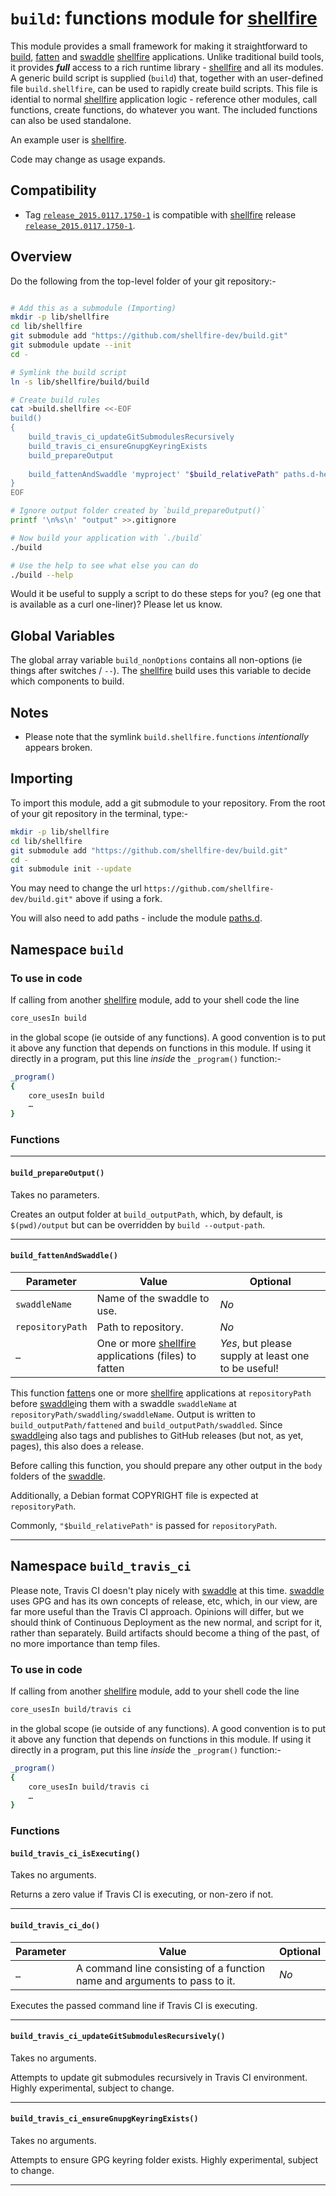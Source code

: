 # `build`: functions module for [shellfire]

This module provides a small framework for making it straightforward to [build], [fatten] and [swaddle] [shellfire] applications. Unlike traditional build tools, it provides ***full*** access to a rich runtime library - [shellfire] and all its modules. A generic build script is supplied (`build`) that, together with an user-defined file `build.shellfire`, can be used to rapidly create build scripts. This file is idential to normal [shellfire] application logic - reference other modules, call functions, create functions, do whatever you want. The included functions can also be used standalone.

An example user is [shellfire].

Code may change as usage expands.

## Compatibility

* Tag [`release_2015.0117.1750-1`](https://github.com/shellfire-dev/build/releases/tag/release_2015.0117.1750-1) is compatible with [shellfire] release [`release_2015.0117.1750-1`](https://github.com/shellfire-dev/shellfire/releases/tag/release_2015.0117.1750-1).

## Overview

Do the following from the top-level folder of your git repository:-

```bash

# Add this as a submodule (Importing)
mkdir -p lib/shellfire
cd lib/shellfire
git submodule add "https://github.com/shellfire-dev/build.git"
git submodule update --init
cd -

# Symlink the build script
ln -s lib/shellfire/build/build

# Create build rules
cat >build.shellfire <<-EOF
build()
{
	build_travis_ci_updateGitSubmodulesRecursively
	build_travis_ci_ensureGnupgKeyringExists
	build_prepareOutput
	
	build_fattenAndSwaddle 'myproject' "$build_relativePath" paths.d-helper
}
EOF

# Ignore output folder created by `build_prepareOutput()`
printf '\n%s\n' "output" >>.gitignore

# Now build your application with `./build`
./build

# Use the help to see what else you can do
./build --help
```

Would it be useful to supply a script to do these steps for you? (eg one that is available as a curl one-liner)? Please let us know.

## Global Variables

The global array variable `build_nonOptions` contains all non-options (ie things after switches / `--`). The [shellfire] build uses this variable to decide which components to build.

## Notes

* Please note that the symlink `build.shellfire.functions` _intentionally_ appears broken.


## Importing

To import this module, add a git submodule to your repository. From the root of your git repository in the terminal, type:-
```bash
mkdir -p lib/shellfire
cd lib/shellfire
git submodule add "https://github.com/shellfire-dev/build.git"
cd -
git submodule init --update
```

You may need to change the url `https://github.com/shellfire-dev/build.git"` above if using a fork.

You will also need to add paths - include the module [paths.d].


## Namespace `build`

### To use in code

If calling from another [shellfire] module, add to your shell code the line
```bash
core_usesIn build
```
in the global scope (ie outside of any functions). A good convention is to put it above any function that depends on functions in this module. If using it directly in a program, put this line _inside_ the `_program()` function:-

```bash
_program()
{
	core_usesIn build
	…
}
```

### Functions

***
#### `build_prepareOutput()`
Takes no parameters.

Creates an output folder at `build_outputPath`, which, by default, is `$(pwd)/output` but can be overridden by `build --output-path`.

***
#### `build_fattenAndSwaddle()`
|Parameter|Value|Optional|
|---------|-----|--------|
|`swaddleName`|Name of the swaddle to use.|_No_|
|`repositoryPath`|Path to repository.|_No_|
|`…`|One or more [shellfire] applications (files) to fatten|_Yes_, but please supply at least one to be useful!|

This function [fatten]s one or more [shellfire] applications at `repositoryPath` before [swaddle]ing them with a swaddle `swaddleName` at `repositoryPath/swaddling/swaddleName`. Output is written to `build_outputPath/fattened` and `build_outputPath/swaddled`. Since [swaddle]ing also tags and publishes to GitHub releases (but not, as yet, pages), this also does a release.

Before calling this function, you should prepare any other output in the `body` folders of the [swaddle].

Additionally, a Debian format COPYRIGHT file is expected at `repositoryPath`.

Commonly, `"$build_relativePath"` is passed for `repositoryPath`.

***


## Namespace `build_travis_ci`

Please note, Travis CI doesn't play nicely with [swaddle] at this time. [swaddle] uses GPG and has its own concepts of release, etc, which, in our view, are far more useful than the Travis CI approach. Opinions will differ, but we should think of Continuous Deployment as the new normal, and script for it, rather than separately. Build artifacts should become a thing of the past, of no more importance than temp files.

### To use in code

If calling from another [shellfire] module, add to your shell code the line
```bash
core_usesIn build/travis ci
```
in the global scope (ie outside of any functions). A good convention is to put it above any function that depends on functions in this module. If using it directly in a program, put this line _inside_ the `_program()` function:-

```bash
_program()
{
	core_usesIn build/travis ci
	…
}
```

### Functions

#### `build_travis_ci_isExecuting()`
Takes no arguments.

Returns a zero value if Travis CI is executing, or non-zero if not.

***
#### `build_travis_ci_do()`
|Parameter|Value|Optional|
|---------|-----|--------|
|`…`|A command line consisting of a function name and arguments to pass to it.|_No_|

Executes the passed command line if Travis CI is executing.

***
#### `build_travis_ci_updateGitSubmodulesRecursively()`
Takes no arguments.

Attempts to update git submodules recursively in Travis CI environment. Highly experimental, subject to change.

***

#### `build_travis_ci_ensureGnupgKeyringExists()`
Takes no arguments.

Attempts to ensure GPG keyring folder exists. Highly experimental, subject to change.

***


[swaddle]: https://github.com/raphaelcohn/swaddle "Swaddle homepage"
[shellfire]: https://github.com/shellfire-dev "shellfire homepage"
[fatten]: https://github.com/shellfire-dev "fatten homepage"
[build]: https://github.com/shellfire-dev/core "shellfire build module homepage"
[core]: https://github.com/shellfire-dev/core "shellfire core module homepage"
[paths.d]: https://github.com/shellfire-dev/paths.d "paths.d shellfire module homepage"
